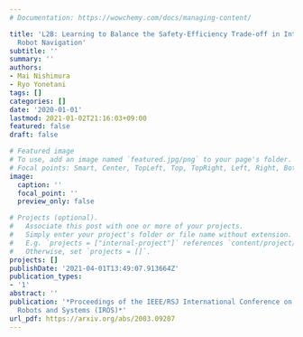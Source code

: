 ```yaml
---
# Documentation: https://wowchemy.com/docs/managing-content/

title: 'L2B: Learning to Balance the Safety-Efficiency Trade-off in Interactive Crowd-aware
  Robot Navigation'
subtitle: ''
summary: ''
authors:
- Mai Nishimura
- Ryo Yonetani
tags: []
categories: []
date: '2020-01-01'
lastmod: 2021-01-02T21:16:03+09:00
featured: false
draft: false

# Featured image
# To use, add an image named `featured.jpg/png` to your page's folder.
# Focal points: Smart, Center, TopLeft, Top, TopRight, Left, Right, BottomLeft, Bottom, BottomRight.
image:
  caption: ''
  focal_point: ''
  preview_only: false

# Projects (optional).
#   Associate this post with one or more of your projects.
#   Simply enter your project's folder or file name without extension.
#   E.g. `projects = ["internal-project"]` references `content/project/deep-learning/index.md`.
#   Otherwise, set `projects = []`.
projects: []
publishDate: '2021-04-01T13:49:07.913664Z'
publication_types:
- '1'
abstract: ''
publication: '*Proceedings of the IEEE/RSJ International Conference on Intelligent
  Robots and Systems (IROS)*'
url_pdf: https://arxiv.org/abs/2003.09207
---
```

